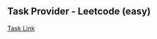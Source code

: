 ## Task Provider - Leetcode (easy)

[Task Link](https://leetcode.com/problems/linked-list-cycle/?envType=study-plan-v2&envId=top-interview-150)

